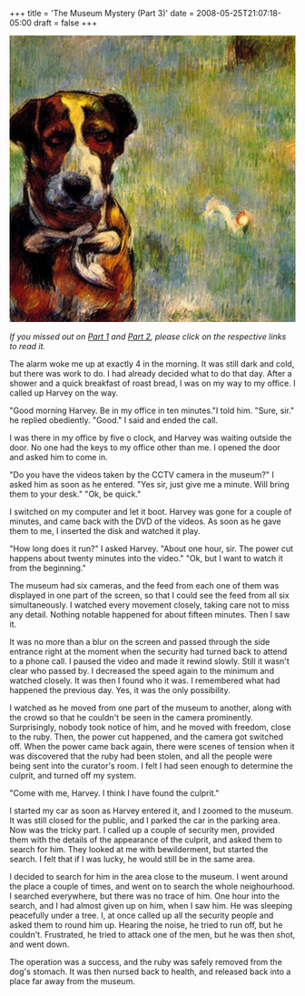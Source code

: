 +++
title = 'The Museum Mystery (Part 3)'
date = 2008-05-25T21:07:18-05:00
draft = false
+++

![naughty-dog](../images/museum-mystery-3.png)

*If you missed out on [Part 1](the-museum-mystery-part-1.md) and [Part 2](the-museum-mystery-part-2.md), please click on the respective links to read it.*

The alarm woke me up at exactly 4 in the morning. It was still dark and cold, but there was work to do. I had already decided what to do that day. After a shower and a quick breakfast of roast bread, I was on my way to my office. I called up Harvey on the way.

"Good morning Harvey. Be in my office in ten minutes."I told him.
"Sure, sir." he replied obediently.
"Good." I said and ended the call.

I was there in my office by five o clock, and Harvey was waiting outside the door. No one had the keys to my office other than me. I opened the door and asked him to come in.

"Do you have the videos taken by the CCTV camera in the museum?" I asked him as soon as he entered.
"Yes sir, just give me a minute. Will bring them to your desk."
"Ok, be quick."

I switched on my computer and let it boot. Harvey was gone for a couple of minutes, and came back with the DVD of the videos. As soon as he gave them to me, I inserted the disk and watched it play.

"How long does it run?" I asked Harvey.
"About one hour, sir. The power cut happens about twenty minutes into the video."
"Ok, but I want to watch it from the beginning."

The museum had six cameras, and the feed from each one of them was displayed in one part of the screen, so that I could see the feed from all six simultaneously. I watched every movement closely, taking care not to miss any detail. Nothing notable happened for about fifteen minutes. Then I saw it.

It was no more than a blur on the screen and passed through the side entrance right at the moment when the security had turned back to attend to a phone call. I paused the video and made it rewind slowly. Still it wasn't clear who passed by. I decreased the speed again to the minimum and watched closely. It was then I found who it was. I remembered what had happened the previous day. Yes, it was the only possibility.

I watched as he moved from one part of the museum to another, along with the crowd so that he couldn't be seen in the camera prominently. Surprisingly, nobody took notice of him, and he moved with freedom, close to the ruby. Then, the power cut happened, and the camera got switched off. When the power came back again, there were scenes of tension when it was discovered that the ruby had been stolen, and all the people were being sent into the curator's room. I felt I had seen enough to determine the culprit, and turned off my system.

"Come with me, Harvey. I think I have found the culprit."

I started my car as soon as Harvey entered it, and I zoomed to the museum. It was still closed for the public, and I parked the car in the parking area. Now was the tricky part. I called up a couple of security men, provided them with the details of the appearance of the culprit, and asked them to search for him. They looked at me with bewilderment, but started the search. I felt that if I was lucky, he would still be in the same area.

I decided to search for him in the area close to the museum. I went around the place a couple of times, and went on to search the whole neighourhood. I searched everywhere, but there was no trace of him. One hour into the search, and I had almost given up on him, when I saw him. He was sleeping peacefully under a tree. I, at once called up all the security people and asked them to round him up. Hearing the noise, he tried to run off, but he couldn't. Frustrated, he tried to attack one of the men, but he was then shot, and went down.

The operation was a success, and the ruby was safely removed from the dog's stomach. It was then nursed back to health, and released back into a place far away from the museum.